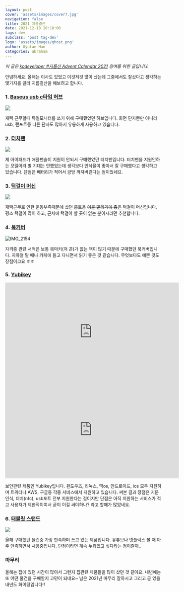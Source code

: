 ```yaml
---
layout: post
cover: 'assets/images/cover7.jpg'
navigation: false
title: 2021 지름결산
date: 2021-12-18 10:18:00
tags: dev
subclass: 'post tag-dev'
logo: 'assets/images/ghost.png'
author: Gyutae Han
categories: abraham
---
```


*이 글은 [kodeveloper #지름신 Advent Calendar 2021](https://adventar.org/calendars/6974) 참여를 위한 글입니다.*


안녕하세요.
올해는 이사도 있었고 이것저것 많이 샀는데 그중에서도 잘샀다고 생각하는 몇가지를  골라 지름결산을 해보려고 합니다.

### 1. [Baseus usb c타입 허브](https://ja.aliexpress.com/item/1005002191569003.html?spm=a2g0s.9042311.0.0.dcd44c4dllgsi0)

![](https://ae01.alicdn.com/kf/H915b7ede88cc40479651ed08152055e3U/Baseus-usb-c-c-hdmi-usb-3-0-8-1-c-macbook-pro-usb.jpg_Q90.jpg_.webp)

재택 근무할때 듀얼모니터를 쓰기 위해 구매했었던 허브입니다.
화면 단자뿐만 아니라 usb, 랜포트등 다른 단자도 많아서 유용하게 사용하고 있습니다.

### 2. [터치팬](https://ja.aliexpress.com/item/1005002954484989.html?spm=a2g0s.9042311.0.0.27424c4diT1s8U)

![](https://ae01.alicdn.com/kf/H3b5222bfc8754eba8797df9d954e4895P/IPad-Android-Huawei-Samsung-Xiaomi.jpg_Q90.jpg_.webp)

제 아이패드가 애플팬슬이 지원이 안되서 구매했었던 터치팬입니다.
터치팬을 지원안하는 모델이라 별 기대는 안했었는데 생각보다 인식율이 좋아서 잘 구매했다고 생각하고 있습니다.
단점은 배터리가 적어서 금방 꺼져버린다는 점이었네요.

### 3. [턱걸이 머신](https://www.amazon.co.jp/gp/product/B07Z86C4QS/ref=ppx_yo_dt_b_asin_title_o03_s00?ie=UTF8&psc=1)

![](https://m.media-amazon.com/images/I/61b1zYr4LCL._AC_SY450_.jpg)

재택근무로 인한 운동부족때문에 샀던 홈트용  ~~이불 말리기에 좋은~~ 턱걸이 머신입니다.
평소 턱걸이 많이 하고, 근처에 턱걸이 할 곳이 없는 분이시라면 추천합니다.

### 4. [북커버](https://www.amazon.co.jp/gp/product/B097SB9W8W/ref=ppx_yo_dt_b_asin_title_o00_s00?ie=UTF8&psc=1)

![IMG_2154](http://localhost/content/images/2021/12/IMG_2154.JPEG)

자격증 관련 서적은 보통 북마커(저 끈)가 없는 책이 많기 때문에 구매했던 북커버입니다.
지하철 탈 때나 카페에 들고 다니면서 읽기 좋은 것 같습니다.
무엇보다도 예쁜 것도 장점이고요 ㅎㅎ

### 5. [Yubikey](https://www.amazon.co.jp/gp/product/B07HBD71HL/ref=ppx_yo_dt_b_asin_title_o02_s00?ie=UTF8&psc=1)

<iframe width="560" height="315" src="https://www.youtube.com/embed/eAwZfbRck9k" title="YouTube video player" frameborder="0" allow="accelerometer; autoplay; clipboard-write; encrypted-media; gyroscope; picture-in-picture" allowfullscreen></iframe>
<iframe width="560" height="315" src="https://www.youtube.com/embed/54hH9zQY31I" title="YouTube video player" frameborder="0" allow="accelerometer; autoplay; clipboard-write; encrypted-media; gyroscope; picture-in-picture" allowfullscreen></iframe>


보안관련 제품인 Yubikey입니다. 윈도우즈, 리눅스, 맥os, 안드로이드, ios 모두 지원하며 트위터나 AWS,  구글등 각종 서비스에서 지원하고 있습니다.
써본 결과 장점은 지문인식, 터치(nfc), usb포트 전부 지원한다는 점이지만 단점은 아직 지원하는 서비스가 적고 사용처가 제한적이여서 굳이 이걸 써야하나? 라고 할때가 많았네요. 

### 6. [태블릿 스탠드](https://item.rakuten.co.jp/shopkurano/mg0712-4a/?s-id=ph_pc_itemname)

![](https://image.rakuten.co.jp/shopkurano/cabinet/tuika9/mg0712-4a_1.jpg)

올해 구매했던 물건중 가장 만족하며 쓰고 있는 제품입니다.
유튜브나 넷플릭스 볼 때 아주 만족하면서 사용중입니다.
단점이라면 계속 누워있고 싶다라는 점이랄까..

### 마무리

올해는 집에 있던 시간이 많아서 그런지 집관련 제품들을 많이 샀던 것 같아요. 
내년에는 또 어떤 물건을 구매할지 고민이 되네요~
남은 2021년 마무리 잘하시고 그리고 곧 있을 내년도 화이팅입니다!!